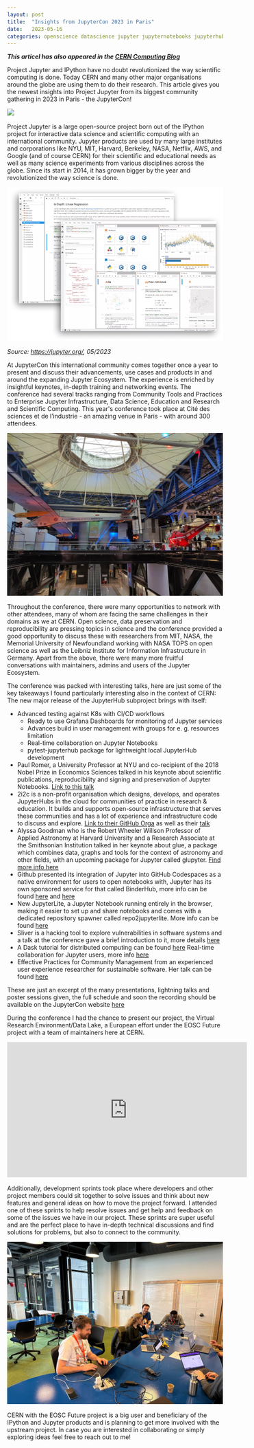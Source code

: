 ```yaml
---
layout: post
title:  "Insights from JupyterCon 2023 in Paris"
date:   2023-05-16
categories: openscience datascience jupyter jupyternotebooks jupyterhub jupyterlab paris tech event community cern eosc
---
```


***This articel has also appeared in the [CERN Computing Blog](https://computing-blog.web.cern.ch/2023/05/insights-from-jupytercon-2023-in-paris/)***

Project Jupyter and IPython have no doubt revolutionized the way scientific computing is done. Today CERN and many other major organisations around the globe are using them to do their research. This article gives you the newest insights into Project Jupyter from its biggest community gathering in 2023 in Paris - the JupyterCon!

![](/assets/2023-05-16-jupytercon-2023-paris/JupyterCon2023_Talk.jpeg)

Project Jupyter is a large open-source project born out of the IPython project for interactive data science and scientific computing with an international community. Jupyter products are used by many large institutes and corporations like NYU, MIT, Harvard, Berkeley, NASA, Netflix, AWS, and Google (and of course CERN) for their scientific and educational needs as well as many science experiments from various disciplines across the globe. Since its start in 2014, it has grown bigger by the year and revolutionized the way science is done.

![](/assets/2023-05-16-jupytercon-2023-paris/labpreview.jpg)

*Source: https://jupyter.org/, 05/2023*

At JupyterCon this international community comes together once a year to present and discuss their advancements, use cases and products in and around the expanding Jupyter Ecosystem. The experience is enriched by insightful keynotes, in-depth training and networking events. The conference had several tracks ranging from Community Tools and Practices to Enterprise Jupyter Infrastructure, Data Science, Education and Research and Scientific Computing. This year's conference took place at Cité des sciences et de l’industrie - an amazing venue in Paris - with around 300 attendees.

![](/assets/2023-05-16-jupytercon-2023-paris/JupyterCon2023_Venue.jpeg)

Throughout the conference, there were many opportunities to network with other attendees, many of whom are facing the same challenges in their domains as we at CERN. Open science, data preservation and reproducibility are pressing topics in science and the conference provided a good opportunity to discuss these with researchers from MIT,  NASA, the Memorial University of Newfoundland working with NASA TOPS on open science as well as the Leibniz Institute for Information Infrastructure in Germany.
Apart from the above, there were many more fruitful conversations with maintainers, admins and users of the Jupyter Ecosystem.

The conference was packed with interesting talks, here are just some of the key takeaways I found particularly interesting also in the context of CERN:
The new major release of the JupyterHub subproject brings with itself:
* Advanced testing against K8s with CI/CD workflows
    * Ready to use Grafana Dashboards for monitoring of Jupyter services
    * Advances build in user management with groups for e. g. resources limitation
    * Real-time collaboration on Jupyter Notebooks
    * pytest-jupyterhub package for lightweight local JupyterHub development
* Paul Romer, a University Professor at NYU and co-recipient of the 2018 Nobel Prize in Economics Sciences talked in his keynote about scientific publications, reproducibility and signing and preservation of Jupyter Notebooks. [Link to this talk](https://cfp.jupytercon.com/2023/talk/T8HH8K/)
* 2i2c is a non-profit organisation which designs, develops, and operates JupyterHubs in the cloud for communities of practice in research & education. It builds and supports open-source infrastructure that serves these communities and has a lot of experience and infrastructure code to discuss and explore. [Link to their GitHub Orga](https://github.com/2i2c-org) as well as their [talk](https://cfp.jupytercon.com/2023/talk/GESWGK/)
* Alyssa Goodman who is the Robert Wheeler Willson Professor of Applied Astronomy at Harvard University and a Research Associate at the Smithsonian Institution talked in her keynote about glue, a package which combines data, graphs and tools for the context of astronomy and other fields, with an upcoming package for Jupyter called glupyter. [Find more info here](https://scholar.harvard.edu/agoodman/presentations/seeing-universe-more-clearly-glue-glupyter)
* Github presented its integration of Jupyter into GitHub Codespaces as a native environment for users to open notebooks with, Jupyter has its own sponsored service for that called BinderHub, more info can be found [here](https://docs.google.com/presentation/d/e/2PACX-1vShtgk4eq1FmGvrAjaCNI72QJXCwYAXzJsEE0FTlE3s-vGrV_mCJzTLCk20KvkFc6yVD54CHBqGBDcH/pub?start=false&loop=false&delayms=5000#slide=id.geb5b66dfde_2_11) and [here](https://jupyter.org/binder)
* New JupyterLite, a Jupyter Notebook running entirely in the browser, making it easier to set up and share notebooks and comes with a dedicated repository spawner called repo2jupyterlite. More info can be found [here](https://jupyterlite.readthedocs.io/en/latest/)
* Sliver is a hacking tool to explore vulnerabilities in software systems and a talk at the conference gave a brief introduction to it, more details [here](https://github.com/BishopFox/sliver)
* A Dask tutorial for distributed computing can be found [here](https://github.com/mrocklin/dask-tutorial)
Real-time collaboration for Jupyter users, more info [here](https://jupyterhub.readthedocs.io/en/stable/tutorial/collaboration-users.html)
* Effective Practices for Community Management from an experienced user experience researcher for sustainable software. Her talk can be found [here](https://cfp.jupytercon.com/2023/talk/MZPLPL/)

These are just an excerpt of the many presentations, lightning talks and poster sessions given, the full schedule and soon the recording should be available on the JupyterCon website [here](https://cfp.jupytercon.com/2023/schedule/)

During the conference I had the chance to present our project, the Virtual Research Environment/Data Lake, a European effort under the EOSC Future project with a team of maintainers here at CERN.

<iframe width="560" height="315" src="https://www.youtube.com/embed/wbJraW8X4ag" title="YouTube video player" frameborder="0" allow="accelerometer; autoplay; clipboard-write; encrypted-media; gyroscope; picture-in-picture; web-share" allowfullscreen></iframe>

Additionally, development sprints took place where developers and other project members could sit together to solve issues and think about new features and general ideas on how to move the project forward. I attended one of these sprints to help resolve issues and get help and feedback on some of the issues we have in our project.
These sprints are super useful and are the perfect place to have in-depth technical discussions and find solutions for problems, but also to connect to the community.

![](/assets/2023-05-16-jupytercon-2023-paris/JupyterCon2023_Sprint.jpg)

CERN with the EOSC Future project is a big user and beneficiary of the IPython and Jupyter products and is planning to get more involved with the upstream project. In case you are interested in collaborating or simply exploring ideas feel free to reach out to me!
